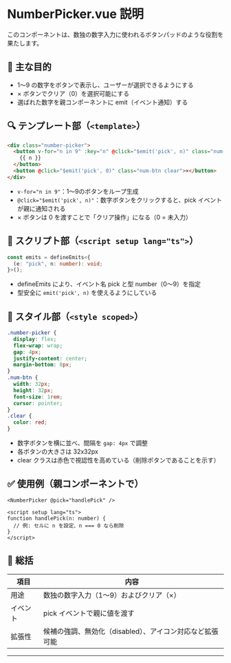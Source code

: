 # NumberPicker.vue 説明

このコンポーネントは、数独の数字入力に使われるボタンパッドのような役割を果たします。

## 🔧 主な目的

- 1〜9 の数字をボタンで表示し、ユーザーが選択できるようにする
- × ボタンでクリア（0）を選択可能にする
- 選ばれた数字を親コンポーネントに emit（イベント通知）する

## 🔍 テンプレート部（`<template>`）

```html
<div class="number-picker">
  <button v-for="n in 9" :key="n" @click="$emit('pick', n)" class="num-btn">
    {{ n }}
  </button>
  <button @click="$emit('pick', 0)" class="num-btn clear">×</button>
</div>
```

- `v-for="n in 9"`：1～9のボタンをループ生成
- `@click="$emit('pick', n)"`：数字ボタンをクリックすると、pick イベントが親に通知される
- × ボタンは 0 を渡すことで「クリア操作」になる（0 = 未入力）

## 💬 スクリプト部（`<script setup lang="ts">`）

```ts
const emits = defineEmits<{
  (e: "pick", n: number): void;
}>();
```

- defineEmits により、イベント名 pick と型 number（0～9）を指定
- 型安全に `emit('pick', n)` を使えるようにしている

## 🎨 スタイル部（`<style scoped>`）

```css
.number-picker {
  display: flex;
  flex-wrap: wrap;
  gap: 4px;
  justify-content: center;
  margin-bottom: 8px;
}
.num-btn {
  width: 32px;
  height: 32px;
  font-size: 1rem;
  cursor: pointer;
}
.clear {
  color: red;
}
```

- 数字ボタンを横に並べ、間隔を `gap: 4px` で調整
- 各ボタンの大きさは 32x32px
- clear クラスは赤色で視認性を高めている（削除ボタンであることを示す）

## ✅ 使用例（親コンポーネントで）

```vue
<NumberPicker @pick="handlePick" />

<script setup lang="ts">
function handlePick(n: number) {
  // 例: セルに n を設定、n === 0 なら削除
}
</script>
```

## 📌 総括

| 項目   | 内容                                    |
| ------ | --------------------------------------- |
| 用途   | 数独の数字入力（1〜9）およびクリア（×） |
| イベント | pick イベントで親に値を渡す              |
| 拡張性 | 候補の強調、無効化（disabled）、アイコン対応など拡張可能 |

---